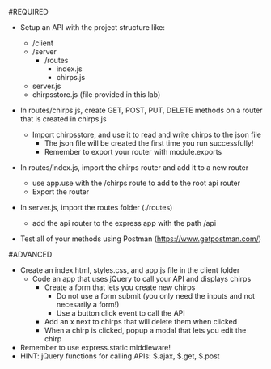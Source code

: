 #REQUIRED

* Setup an API with the project structure like:
    - /client
    - /server
        - /routes
            - index.js
            - chirps.js
    - server.js
    - chirpsstore.js (file provided in this lab)

* In routes/chirps.js, create GET, POST, PUT, DELETE methods on a router that is created in chirps.js
    - Import chirpsstore, and use it to read and write chirps to the json file
        - The json file will be created the first time you run successfully!
        - Remember to export your router with module.exports
* In routes/index.js, import the chirps router and add it to a new router
    - use app.use with the /chirps route to add to the root api router
    - Export the router
* In server.js, import the routes folder (./routes)
    - add the api router to the express app with the path /api
* Test all of your methods using Postman (https://www.getpostman.com/)


#ADVANCED

* Create an index.html, styles.css, and app.js file in the client folder
    - Code an app that uses jQuery to call your API and displays chirps
        - Create a form that lets you create new chirps
            - Do not use a form submit (you only need the inputs and not necesarily a form!)
            - Use a button click event to call the API
        - Add an x next to chirps that will delete them when clicked
        - When a chirp is clicked, popup a modal that lets you edit the chirp
* Remember to use express.static middleware!
* HINT: jQuery functions for calling APIs: $.ajax, $.get, $.post



